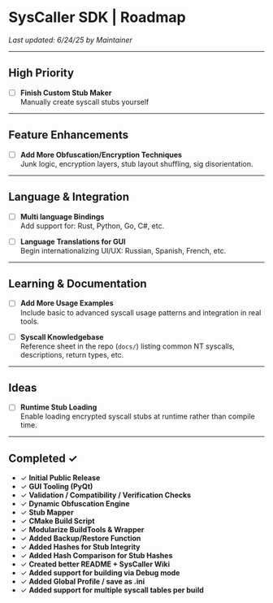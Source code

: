 # SysCaller SDK | Roadmap  
_Last updated: 6/24/25 by Maintainer_

---

## High Priority

- [ ] **Finish Custom Stub Maker**  
  Manually create syscall stubs yourself

---

## Feature Enhancements

- [ ] **Add More Obfuscation/Encryption Techniques**  
  Junk logic, encryption layers, stub layout shuffling, sig disorientation.

---

## Language & Integration

- [ ] **Multi language Bindings**  
  Add support for: Rust, Python, Go, C#, etc.

- [ ] **Language Translations for GUI**  
  Begin internationalizing UI/UX: Russian, Spanish, French, etc.

---

## Learning & Documentation

- [ ] **Add More Usage Examples**  
  Include basic to advanced syscall usage patterns and integration in real tools.

- [ ] **Syscall Knowledgebase**  
  Reference sheet in the repo (`docs/`) listing common NT syscalls, descriptions, return types, etc.

---

## Ideas

- [ ] **Runtime Stub Loading**  
  Enable loading encrypted syscall stubs at runtime rather than compile time.

---

## Completed ✓

- ✓ **Initial Public Release**
- ✓ **GUI Tooling (PyQt)**
- ✓ **Validation / Compatibility / Verification Checks**
- ✓ **Dynamic Obfuscation Engine**
- ✓ **Stub Mapper**
- ✓ **CMake Build Script**
- ✓ **Modularize BuildTools & Wrapper**
- ✓ **Added Backup/Restore Function**
- ✓ **Added Hashes for Stub Integrity**
- ✓ **Added Hash Comparison for Stub Hashes**
- ✓ **Created better README + SysCaller Wiki**
- ✓ **Added support for building via Debug mode**
- ✓ **Added Global Profile / save as .ini**
- ✓ **Added support for multiple syscall tables per build**
